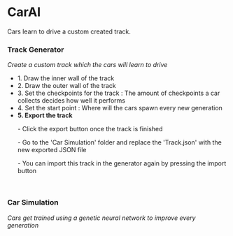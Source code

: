 # CarAI
Cars learn to drive a custom created track.

<h3><b>Track Generator</b></h3>
<i>Create a custom track which the cars will learn to drive</i>
<br />
<ul>
<li>1. Draw the inner wall of the track
<li>2. Draw the outer wall of the track
<li>3. Set the checkpoints for the track : The amount of checkpoints a car collects decides how well it performs
<li>4. Set the start point : Where will the cars spawn every new generation

<li><b>5. Export the track</b>
<p>- Click the export button once the track is finished</p>
<p>- Go to the 'Car Simulation' folder and replace the 'Track.json' with the new exported JSON file</p>
<p>- You can import this track in the generator again by pressing the import button</p>
</ul>
<br/>
<h3><b>Car Simulation</b></h3>
<i>Cars get trained using a genetic neural network to improve every generation</i>
<br />